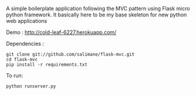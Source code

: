 A simple boilerplate application following the MVC pattern using Flask micro python framework.
It basically here to be my base skeleton for new python web applications

Demo : http://cold-leaf-6227.herokuapp.com/

Dependencies :

	git clone git://github.com/salimane/flask-mvc.git
	cd flask-mvc
    pip install -r requirements.txt

To run:

    python runserver.py
